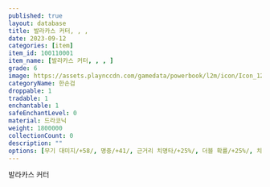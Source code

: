 ```yaml
---
published: true
layout: database
title: 발라카스 커터, , ,
date: 2023-09-12
categories: [item]
item_id: 100110001
item_name: [발라카스 커터, , , ]
grade: 6
image: https://assets.playnccdn.com/gamedata/powerbook/l2m/icon/Icon_128/Item/Icon_WP_Sword_G1_001.png
categoryName: 한손검
droppable: 1
tradable: 1
enchantable: 1
safeEnchantLevel: 0
material: 드라코닉
weight: 1800000
collectionCount: 0
description: ""
options: [무기 대미지/+58/, 명중/+41/, 근거리 치명타/+25%/, 더블 확률/+25%/, 치명타 시 추가 대미지/+10/, 트리플 확률/+30%/, 추가 대미지/+30/, 스턴 적중/+15%/, 스킬 대미지 증폭/+45%/, 헤이트 적중/+10%/, 무기 대미지 증폭/+30%/, 손상 방지//, 레전더리 포스//공격 적중 시 확률적으로 대상의 방어력과 스턴 내성을 감소시킵니다., 아케인 브레이크/10%/[아케인 브레이크] 공격 적중 시 일정 확률로 아케인 실드 계열 효과 제거&#44; 효과가 제거된 대상은 일정 시간 동안 아케인 실드 계열 효과 사용 불가, 프레이 브레이크/10%/공격 적중 시 확률적으로 프레이 상태를 제거합니다.]
---
```

발라카스 커터
